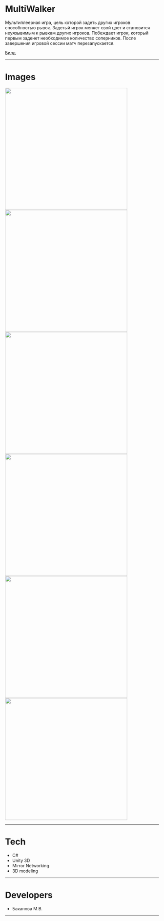 # MultiWalker

Мультиплеерная игра, цель которой задеть других игроков способностью рывок. Задетый игрок меняет свой цвет и становится неуязывимым к рывкам других игроков. Побеждает игрок, который первым заденет необходимое количество соперников. После завершения игровой сессии матч перезапускается.


[Билд](https://github.com/More02/MultiWalker/releases/tag/MultiWalker)

---

# Images
<p align="left">
<img src="landing/multiwalker_1.png" width = 400/>
<img src="landing/multiwalker_2.png" width = 400/>
<img src="landing/multiwalker_3.png" width = 400/>
<img src="landing/multiwalker_4.png" width = 400/>
<img src="landing/multiwalker_5.png" width = 400/>
<img src="landing/multiwalker_6.png" width = 400/>
</p>

---

# Tech
* C#
* Unity 3D
* Mirror Networking
* 3D modeling

---

# Developers
* Баканова М.В.

---
